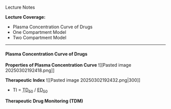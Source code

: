 Lecture Notes

**Lecture Coverage:**
- Plasma Concentration Curve of Drugs
- One Compartment Model
- Two Compartment Model

---
#### **Plasma Concentration Curve of Drugs**
**Properties of Plasma Concentration Curve**
![[Pasted image 20250302192418.png]]


**Therapeutic Index**
![[Pasted image 20250302192432.png|300]]
- TI = <abbr Title="Toxic Dose in 50% Population">TD<sub>50</sub></abbr> / <abbr Title="Effective Dose in 50% Population">ED<sub>50</sub></abbr>


**Therapeutic Drug Monitoring (TDM)**

